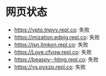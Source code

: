 # 网页状态
- https://ypto.tnpyv.repl.co: 失败
- https://mization.edpjg.repl.co: 失败
- https://jsn.limkon.repl.co: 失败
- https://Love.cfvqw.repl.co: 失败
- https://beaspy--hting.repl.co: 失败
- https://ys.pyxzp.repl.co: 失败
